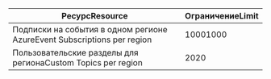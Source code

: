 | <span data-ttu-id="c41c7-101">Ресурс</span><span class="sxs-lookup"><span data-stu-id="c41c7-101">Resource</span></span> | <span data-ttu-id="c41c7-102">Ограничение</span><span class="sxs-lookup"><span data-stu-id="c41c7-102">Limit</span></span> |
| --- | --- |
| <span data-ttu-id="c41c7-103">Подписки на события в одном регионе Azure</span><span class="sxs-lookup"><span data-stu-id="c41c7-103">Event Subscriptions per region</span></span> |<span data-ttu-id="c41c7-104">1000</span><span class="sxs-lookup"><span data-stu-id="c41c7-104">1000</span></span> |
| <span data-ttu-id="c41c7-105">Пользовательские разделы для региона</span><span class="sxs-lookup"><span data-stu-id="c41c7-105">Custom Topics per region</span></span> |<span data-ttu-id="c41c7-106">20</span><span class="sxs-lookup"><span data-stu-id="c41c7-106">20</span></span> |
